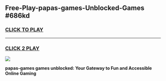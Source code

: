 
## Free-Play-papas-games-Unblocked-Games #686kd
<h3>
<a href="https://news.freeplayer.one?title=papas-games&ref=8M">CLICK TO PLAY</a></h3>
<hr>

<h3>
<a href="https://news.freeplayer.one?title=papas-games&ref=8M">CLICK 2 PLAY</a>
  
</h3>

<a href="https://news.freeplayer.one?title=papas-games&ref=8M"><img src="https://clearcache.store/games.png"></a>


**papas-games games unblocked: Your Gateway to Fun and Accessible Online Gaming**

